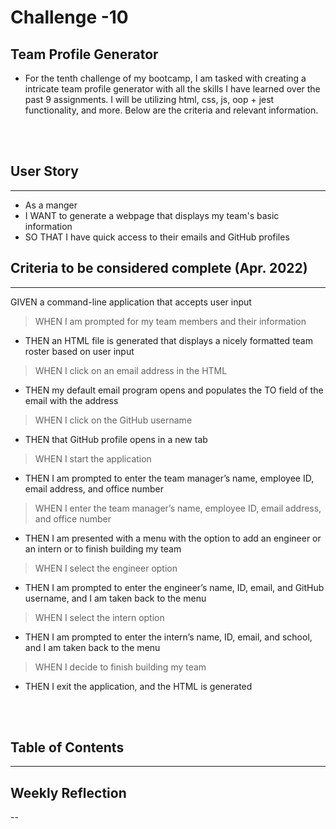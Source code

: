 # Challenge -10
## Team Profile Generator

- For the tenth challenge of my bootcamp, I am tasked with creating a intricate team profile generator with all the skills I have learned over the past 9 assignments. I will be utilizing html, css, js, oop + jest functionality, and more. Below are the criteria and relevant information.

<br>
<br>

## User Story
---

- As a manger
- I WANT to generate a webpage that displays my team's basic information
- SO THAT I have quick access to their emails and GitHub profiles

## Criteria to be considered complete (Apr. 2022)
---

GIVEN a command-line application that accepts user input
> WHEN I am prompted for my team members and their information
- THEN an HTML file is generated that displays a nicely formatted team roster based on user input
> WHEN I click on an email address in the HTML
- THEN my default email program opens and populates the TO field of the email with the address
> WHEN I click on the GitHub username
- THEN that GitHub profile opens in a new tab
> WHEN I start the application
- THEN I am prompted to enter the team manager’s name, employee ID, email address, and office number
> WHEN I enter the team manager’s name, employee ID, email address, and office number
- THEN I am presented with a menu with the option to add an engineer or an intern or to finish building my team
> WHEN I select the engineer option
- THEN I am prompted to enter the engineer’s name, ID, email, and GitHub username, and I am taken back to the menu
> WHEN I select the intern option
- THEN I am prompted to enter the intern’s name, ID, email, and school, and I am taken back to the menu
> WHEN I decide to finish building my team
- THEN I exit the application, and the HTML is generated

<br>
<br>

## Table of Contents
---

## Weekly Reflection
--